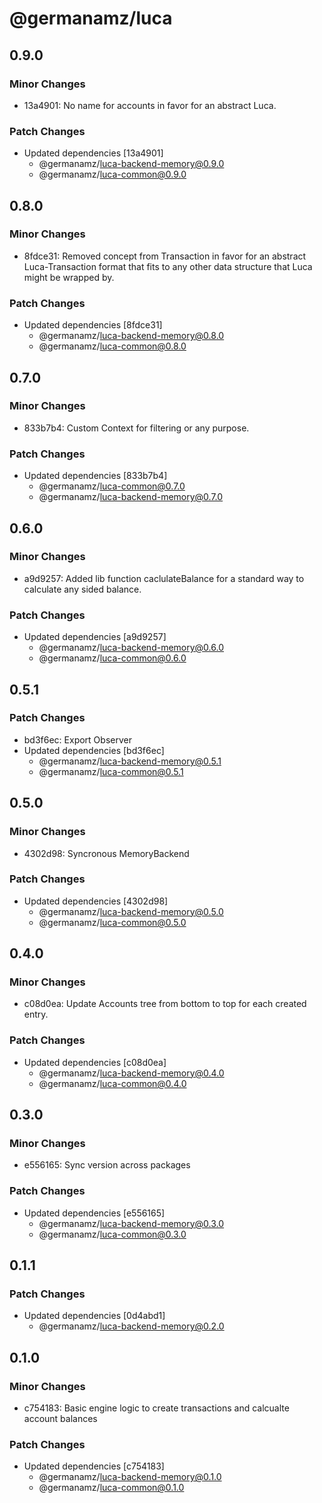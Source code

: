 # @germanamz/luca

## 0.9.0

### Minor Changes

- 13a4901: No name for accounts in favor for an abstract Luca.

### Patch Changes

- Updated dependencies [13a4901]
  - @germanamz/luca-backend-memory@0.9.0
  - @germanamz/luca-common@0.9.0

## 0.8.0

### Minor Changes

- 8fdce31: Removed concept from Transaction in favor for an abstract Luca-Transaction format that fits to any other data structure that Luca might be wrapped by.

### Patch Changes

- Updated dependencies [8fdce31]
  - @germanamz/luca-backend-memory@0.8.0
  - @germanamz/luca-common@0.8.0

## 0.7.0

### Minor Changes

- 833b7b4: Custom Context for filtering or any purpose.

### Patch Changes

- Updated dependencies [833b7b4]
  - @germanamz/luca-common@0.7.0
  - @germanamz/luca-backend-memory@0.7.0

## 0.6.0

### Minor Changes

- a9d9257: Added lib function caclulateBalance for a standard way to calculate any sided balance.

### Patch Changes

- Updated dependencies [a9d9257]
  - @germanamz/luca-backend-memory@0.6.0
  - @germanamz/luca-common@0.6.0

## 0.5.1

### Patch Changes

- bd3f6ec: Export Observer
- Updated dependencies [bd3f6ec]
  - @germanamz/luca-backend-memory@0.5.1
  - @germanamz/luca-common@0.5.1

## 0.5.0

### Minor Changes

- 4302d98: Syncronous MemoryBackend

### Patch Changes

- Updated dependencies [4302d98]
  - @germanamz/luca-backend-memory@0.5.0
  - @germanamz/luca-common@0.5.0

## 0.4.0

### Minor Changes

- c08d0ea: Update Accounts tree from bottom to top for each created entry.

### Patch Changes

- Updated dependencies [c08d0ea]
  - @germanamz/luca-backend-memory@0.4.0
  - @germanamz/luca-common@0.4.0

## 0.3.0

### Minor Changes

- e556165: Sync version across packages

### Patch Changes

- Updated dependencies [e556165]
  - @germanamz/luca-backend-memory@0.3.0
  - @germanamz/luca-common@0.3.0

## 0.1.1

### Patch Changes

- Updated dependencies [0d4abd1]
  - @germanamz/luca-backend-memory@0.2.0

## 0.1.0

### Minor Changes

- c754183: Basic engine logic to create transactions and calcualte account balances

### Patch Changes

- Updated dependencies [c754183]
  - @germanamz/luca-backend-memory@0.1.0
  - @germanamz/luca-common@0.1.0

